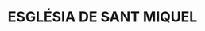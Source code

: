 ---
layout: test
title:  "ESGLÉSIA DE SANT MIQUEL"
collections: ["patrimoni-arquitectonic", "bcin-previstos-cbp"]
coordinates:
  - group1:
        - [1.461971070499194, 42.357385548894108]
        - [1.462104700400644, 42.357380081708385]
        - [1.462102063119217, 42.357417463489988]
        - [1.46220232864364, 42.357419129809813]
        - [1.462202545936755, 42.357419116632578]
        - [1.462285332842001, 42.357410578001257]
        - [1.462285288877587, 42.357406613674605]
        - [1.462294388571149, 42.357402563387076]
        - [1.462299536390984, 42.35739908594033]
        - [1.462303288447557, 42.357395172534716]
        - [1.462306508644067, 42.357390000288071]
        - [1.46230861934996, 42.357384187305144]
        - [1.462309605308516, 42.357378359234552]
        - [1.462308612788615, 42.357372921859621]
        - [1.462317155188049, 42.357368655476826]
        - [1.462323700426664, 42.357363431648906]
        - [1.46232898389198, 42.35735650570232]
        - [1.462333420371026, 42.357347594650982]
        - [1.462335520901799, 42.357342198766489]
        - [1.462335719238594, 42.35733406533538]
        - [1.462334767401498, 42.357326959564475]
        - [1.462332097932337, 42.357321082459592]
        - [1.462328866090751, 42.357315197810919]
        - [1.462325041363366, 42.357310556915564]
        - [1.462321201379737, 42.357306541668592]
        - [1.462312345812134, 42.357300581581882]
        - [1.462303710404688, 42.357297127860576]
        - [1.462304931777574, 42.357293180507476]
        - [1.462305309591293, 42.357289221838613]
        - [1.462304828589052, 42.357285877502562]
        - [1.462303800471208, 42.35728189997414]
        - [1.462301351165081, 42.357278529234641]
        - [1.462297265598324, 42.357273050368399]
        - [1.462292873417594, 42.357268610477654]
        - [1.462279789893292, 42.357263010908355]
        - [1.462279896693611, 42.35725863136858]
        - [1.462199558819797, 42.357254215764478]
        - [1.462198742147615, 42.357264635695387]
        - [1.462149754713687, 42.357266481921229]
        - [1.46215013687905, 42.357296945237323]
        - [1.461973058868394, 42.357297490135409]
        - [1.461971070499194, 42.357385548894108]
---